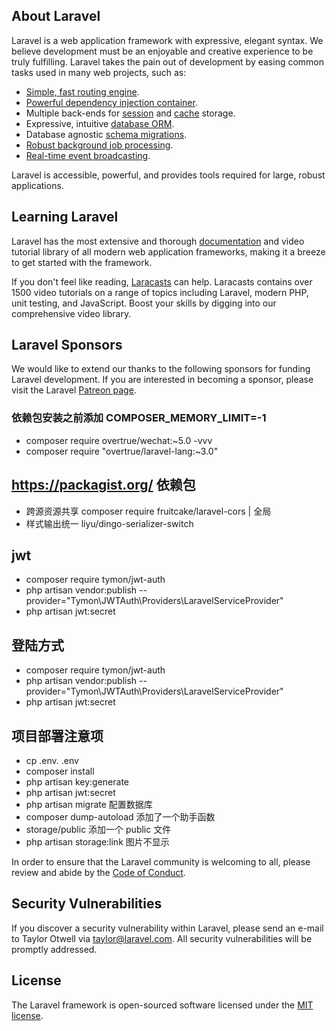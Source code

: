## About Laravel

Laravel is a web application framework with expressive, elegant syntax. We believe development must be an enjoyable and creative experience to be truly fulfilling. Laravel takes the pain out of development by easing common tasks used in many web projects, such as:

- [Simple, fast routing engine](https://laravel.com/docs/routing).
- [Powerful dependency injection container](https://laravel.com/docs/container).
- Multiple back-ends for [session](https://laravel.com/docs/session) and [cache](https://laravel.com/docs/cache) storage.
- Expressive, intuitive [database ORM](https://laravel.com/docs/eloquent).
- Database agnostic [schema migrations](https://laravel.com/docs/migrations).
- [Robust background job processing](https://laravel.com/docs/queues).
- [Real-time event broadcasting](https://laravel.com/docs/broadcasting).

Laravel is accessible, powerful, and provides tools required for large, robust applications.

## Learning Laravel

Laravel has the most extensive and thorough [documentation](https://laravel.com/docs) and video tutorial library of all modern web application frameworks, making it a breeze to get started with the framework.

If you don't feel like reading, [Laracasts](https://laracasts.com) can help. Laracasts contains over 1500 video tutorials on a range of topics including Laravel, modern PHP, unit testing, and JavaScript. Boost your skills by digging into our comprehensive video library.

## Laravel Sponsors

We would like to extend our thanks to the following sponsors for funding Laravel development. If you are interested in becoming a sponsor, please visit the Laravel [Patreon page](https://patreon.com/taylorotwell).

### 依赖包安装之前添加 COMPOSER_MEMORY_LIMIT=-1 

- composer require overtrue/wechat:~5.0 -vvv
- composer require "overtrue/laravel-lang:~3.0"

## https://packagist.org/ 依赖包
- 跨源资源共享 composer require fruitcake/laravel-cors  | 全局
- 样式输出统一 liyu/dingo-serializer-switch
## jwt 
- composer require tymon/jwt-auth
- php artisan vendor:publish --provider="Tymon\JWTAuth\Providers\LaravelServiceProvider"
- php artisan jwt:secret




## 登陆方式
- composer require tymon/jwt-auth
- php artisan vendor:publish --provider="Tymon\JWTAuth\Providers\LaravelServiceProvider"
- php artisan jwt:secret

## 项目部署注意项
- cp .env. .env
- composer install
- php artisan key:generate
- php artisan jwt:secret
- php artisan migrate 配置数据库
- composer dump-autoload 添加了一个助手函数
- storage/public 添加一个 public 文件
- php artisan storage:link 图片不显示

In order to ensure that the Laravel community is welcoming to all, please review and abide by the [Code of Conduct](https://laravel.com/docs/contributions#code-of-conduct).

## Security Vulnerabilities

If you discover a security vulnerability within Laravel, please send an e-mail to Taylor Otwell via [taylor@laravel.com](mailto:taylor@laravel.com). All security vulnerabilities will be promptly addressed.

## License

The Laravel framework is open-sourced software licensed under the [MIT license](https://opensource.org/licenses/MIT).
